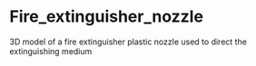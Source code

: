 # Fire_extinguisher_nozzle
3D model of a fire extinguisher plastic nozzle used to direct the extinguishing medium
